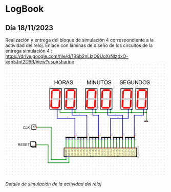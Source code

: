 # LogBook 
## Día 18/11/2023

Realización y entrega del bloque de simulación 4 correspondiente a la actividad del reloj.
Enlace con láminas de diseño de los circuitos de la entrega simulación 4 :
https://drive.google.com/file/d/1BSb2nLIzO9UoXrNlz4xO-kdp5Jpt2D96/view?usp=sharing
![Actividad reloj](Images/004.gif) 

*Detalle de simulación de la actividad del reloj*
